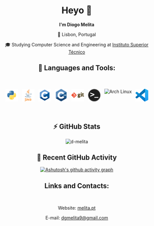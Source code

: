 <div align="center">
 
# Heyo 👋
**I'm Diogo Melita**

📌 Lisbon, Portugal

🎓 Studying Computer Science and Engineering at [Instituto Superior Técnico](https://tecnico.ulisboa.pt/pt/)
  
## :hammer: Languages and Tools:
  
<br>
  
<p align="center">
<img src="https://raw.githubusercontent.com/github/explore/80688e429a7d4ef2fca1e82350fe8e3517d3494d/topics/python/python.png" alt="Python" height="40" style="vertical-align:top; margin:4px">
<img src="https://raw.githubusercontent.com/github/explore/5b3600551e122a3277c2c5368af2ad5725ffa9a1/topics/java/java.png" alt="java" height="40" style="vertical-align:top; margin:4px">
<img src="https://raw.githubusercontent.com/github/explore/f3e22f0dca2be955676bc70d6214b95b13354ee8/topics/c/c.png" alt="c" height="40" style="vertical-align:top; margin:4px">
<img src="https://raw.githubusercontent.com/github/explore/180320cffc25f4ed1bbdfd33d4db3a66eeeeb358/topics/cpp/cpp.png" alt="cpp" height="40" style="vertical-align:top; margin:4px">
<img src="https://raw.githubusercontent.com/github/explore/80688e429a7d4ef2fca1e82350fe8e3517d3494d/topics/git/git.png" alt="Git" height="40" style="vertical-align:top; margin:4px">
<img src="https://raw.githubusercontent.com/github/explore/80688e429a7d4ef2fca1e82350fe8e3517d3494d/topics/terminal/terminal.png" alt="Terminal" height="40" style="vertical-align:top; margin:4px">
<img src="https://avatars.githubusercontent.com/u/4673648?s=200&v=4" alt="Arch Linux" height="40" style="vertical-align:top; margin:4px">
<img src="https://raw.githubusercontent.com/github/explore/80688e429a7d4ef2fca1e82350fe8e3517d3494d/topics/visual-studio-code/visual-studio-code.png" alt="VS Code" height="40" style="vertical-align:top; margin:4px">

</p>

<br>

## :zap: GitHub Stats
  
<p align="center"><img src="https://github-readme-streak-stats.herokuapp.com/?user=d-melita&theme=dark" alt="d-melita"/></p>


## :palm_tree: Recent GitHub Activity
  
[![Ashutosh's github activity graph](https://github-readme-activity-graph.vercel.app/graph?username=d-melita&theme=react)](https://github.com/ashutosh00710/github-readme-activity-graph)
  
## Links and Contacts:

<br>  
  
Website: [melita.pt](https:://melita.pt)
  
E-mail: [dgmelita9@gmail.com](mailto:dgmelita9@gmail.com)

</br>  
  
</div>
